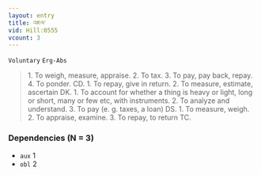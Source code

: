 ```yaml
---
layout: entry
title: འཇལ་
vid: Hill:0555
vcount: 3
---
```

`Voluntary` `Erg-Abs`
> 1\.
 To weigh, measure, appraise\.
 2\.
 To tax\.
 3\.
 To pay, pay back, repay\.
 4\.
 To ponder\.
 CD\.
 1\.
 To repay, give in return\.
 2\.
 To measure, estimate, ascertain DK\.
 1\.
 To account for whether a thing is heavy or light, long or short, many or few etc, with instruments\.
 2\.
 To analyze and understand\.
 3\.
 To pay (e\.
g\.
 taxes, a loan) DS\.
 1\.
 To measure, weigh\.
 2\.
 To appraise, examine\.
 3\.
 To repay, to return TC\.

### Dependencies (N = 3)
* `aux` 1
* `obl` 2

